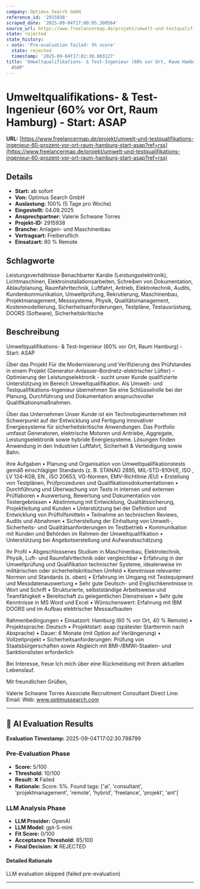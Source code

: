 ```yaml
---
company: Optimus Search GmbH
reference_id: '2915938'
scraped_date: '2025-09-04T17:00:05.300564'
source_url: https://www.freelancermap.de/projekt/umwelt-und-testqualifikations-ingenieur-60-prozent-vor-ort-raum-hamburg-start-asap?ref=rss
state: rejected
state_history:
- note: 'Pre-evaluation failed: 5% score'
  state: rejected
  timestamp: '2025-09-04T17:02:30.803127'
title: 'Umweltqualifikations- & Test-Ingenieur (60% vor Ort, Raum Hamburg) - Start:
  ASAP'
---
```



# Umweltqualifikations- & Test-Ingenieur (60% vor Ort, Raum Hamburg) - Start: ASAP
**URL:** [https://www.freelancermap.de/projekt/umwelt-und-testqualifikations-ingenieur-60-prozent-vor-ort-raum-hamburg-start-asap?ref=rss](https://www.freelancermap.de/projekt/umwelt-und-testqualifikations-ingenieur-60-prozent-vor-ort-raum-hamburg-start-asap?ref=rss)
## Details
- **Start:** ab sofort
- **Von:** Optimus Search GmbH
- **Auslastung:** 100% (5 Tage pro Woche)
- **Eingestellt:** 04.09.2025
- **Ansprechpartner:** Valerie  Schwane Torres
- **Projekt-ID:** 2915938
- **Branche:** Anlagen- und Maschinenbau
- **Vertragsart:** Freiberuflich
- **Einsatzart:** 80
                                                % Remote

## Schlagworte
Leistungsverhältnisse Benachbarter Kanäle (Leistungselektronik), Lichtmaschinen, Elektroinstallationsarbeiten, Schreiben von Dokumentation, Ablaufplanung, Raumfahrttechnik, Luftfahrt, Antrieb, Elektrotechnik, Audits, Kundenkommunikation, Umweltprüfung, Rekrutierung, Maschinenbau, Projektmanagement, Messsysteme, Physik, Qualitätsmanagement, Kostenmodellierung, Sicherheitsanforderungen, Testpläne, Testausrüstung, DOORS (Software), Sicherheitskritische

## Beschreibung
Umweltqualifikations- & Test-Ingenieur (60% vor Ort, Raum Hamburg) - Start: ASAP

Über das Projekt
Für die Modernisierung und Verifizierung des Prüfstandes in einem Projekt (Generator-Anlasser-Bordnetz-elektrischer Lüfter) – Optimierung der Leistungselektronik - sucht unser Kunde qualifizierte Unterstützung im Bereich Umweltqualifikation. Als Umwelt- und Testqualifikations-Ingenieur übernehmen Sie eine Schlüsselrolle bei der Planung, Durchführung und Dokumentation anspruchsvoller Qualifikationsmaßnahmen.

Über das Unternehmen
Unser Kunde ist ein Technologieunternehmen mit Schwerpunkt auf der Entwicklung und Fertigung innovativer Energiesysteme für sicherheitskritische Anwendungen. Das Portfolio umfasst Generatoren, elektrische Motoren und Antriebe, Aggregate, Leistungselektronik sowie hybride Energiesysteme. Lösungen finden Anwendung in den Industrien Luftfahrt, Sicherheit & Verteidigung sowie Bahn.

Ihre Aufgaben
• Planung und Organisation von Umweltqualifikationstests gemäß einschlägiger Standards (z. B. STANAG 2895, MIL-STD-810H/E, ISO , LV 124-K08, EN , ISO 20653, VG-Normen, EMV-Richtlinie /EU)
• Erstellung von Testplänen, Prüfprozeduren und Qualifikationsdokumentationen
• Durchführung und Überwachung von Tests in internen und externen Prüflaboren
• Auswertung, Bewertung und Dokumentation von Testergebnissen
• Abstimmung mit Entwicklung, Qualitätssicherung, Projektleitung und Kunden
• Unterstützung bei der Definition und Entwicklung von Prüfhilfsmitteln
• Teilnahme an technischen Reviews, Audits und Abnahmen
• Sicherstellung der Einhaltung von Umwelt-, Sicherheits- und Qualitätsanforderungen im Testbetrieb
• Kommunikation mit Kunden und Behörden im Rahmen der Umweltqualifikation
• Unterstützung bei Angebotserstellung und Aufwandsschätzung

Ihr Profil
• Abgeschlossenes Studium in Maschinenbau, Elektrotechnik, Physik, Luft- und Raumfahrttechnik oder vergleichbar
• Erfahrung in der Umweltprüfung und Qualifikation technischer Systeme, idealerweise im militärischen oder sicherheitskritischen Umfeld
• Kenntnisse relevanter Normen und Standards (s. oben)
• Erfahrung im Umgang mit Testequipment und Messdatenauswertung
• Sehr gute Deutsch- und Englischkenntnisse in Wort und Schrift
• Strukturierte, selbstständige Arbeitsweise und Teamfähigkeit
• Bereitschaft zu gelegentlichen Dienstreisen
• Sehr gute Kenntnisse in MS Word und Excel
• Wünschenswert: Erfahrung mit IBM DOORS und im Aufbau elektrischer Messaufbauten

Rahmenbedingungen
• Einsatzort: Hamburg (60 % vor Ort, 40 % Remote)
• Projektsprache: Deutsch
• Projektstart: asap (spätester Starttermin nach Absprache)
• Dauer: 6 Monate (mit Option auf Verlängerung)
• Vollzeitprojekt
• Sicherheitsanforderungen: Prüfung von Staatsbürgerschaften sowie Abgleich mit BMI-/BMWi-Staaten- und Sanktionslisten erforderlich

Bei Interesse, freue Ich mich über eine Rückmeldung mit Ihrem aktuellen Lebenslauf.

Mit freundlichen Grüßen,

Valerie Schwane Torres
Associate Recruitment Consultant
Direct Line:
Email:
Web: www.optimussearch.com

---

## 🤖 AI Evaluation Results

**Evaluation Timestamp:** 2025-09-04T17:02:30.798799

### Pre-Evaluation Phase
- **Score:** 5/100
- **Threshold:** 10/100
- **Result:** ❌ Failed
- **Rationale:** Score: 5%. Found tags: ['ai', 'consultant', 'projektmanagement', 'remote', 'hybrid', 'freelance', 'projekt', 'ant']

### LLM Analysis Phase
- **LLM Provider:** OpenAI
- **LLM Model:** gpt-5-mini
- **Fit Score:** 0/100
- **Acceptance Threshold:** 85/100
- **Final Decision:** ❌ REJECTED

#### Detailed Rationale
LLM evaluation skipped (failed pre-evaluation)

---
